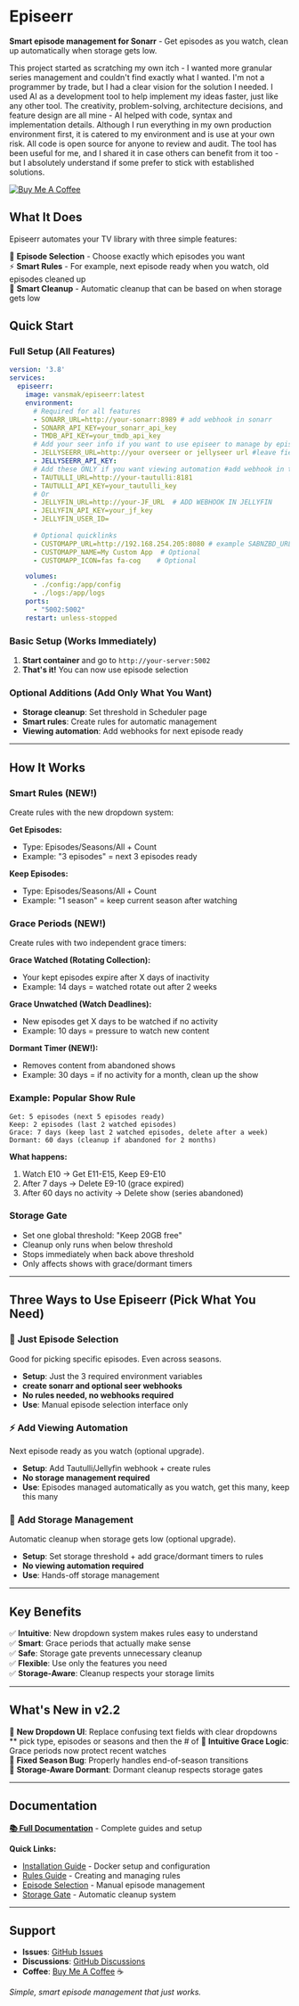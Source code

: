 # Episeerr

**Smart episode management for Sonarr** - Get episodes as you watch, clean up automatically when storage gets low.

This project started as scratching my own itch - I wanted more granular series management and couldn't find exactly what I wanted. I'm not a programmer by trade, but I had a clear vision for the solution I needed. I used AI as a development tool to help implement my ideas faster, just like any other tool. The creativity, problem-solving, architecture decisions, and feature design are all mine - AI helped with code, syntax and implementation details. Although I run everything in my own production environment first, it is catered to my environment and is use at your own risk. All code is open source for anyone to review and audit. The tool has been useful for me, and I shared it in case others can benefit from it too - but I absolutely understand if some prefer to stick with established solutions.

[![Buy Me A Coffee](https://www.buymeacoffee.com/assets/img/custom_images/orange_img.png)](https://buymeacoffee.com/vansmak)

## What It Does

Episeerr automates your TV library with three simple features:

🎯 **Episode Selection** - Choose exactly which episodes you want  
⚡ **Smart Rules** - For example, next episode ready when you watch, old episodes cleaned up  
💾 **Smart Cleanup** - Automatic cleanup that can be based on when storage gets low

## Quick Start

### Full Setup (All Features)

```yaml
version: '3.8'
services:
  episeerr:
    image: vansmak/episeerr:latest
    environment:
      # Required for all features
      - SONARR_URL=http://your-sonarr:8989 # add webhook in sonarr
      - SONARR_API_KEY=your_sonarr_api_key
      - TMDB_API_KEY=your_tmdb_api_key
      # Add your seer info if you want to use episeer to manage by episode
      - JELLYSEERR_URL=http://your overseer or jellyseer url #leave field name as jellyseer even if you use overseerr
      - JELLYSEERR_API_KEY:
      # Add these ONLY if you want viewing automation #add webhook in tautulli
      - TAUTULLI_URL=http://your-tautulli:8181
      - TAUTULLI_API_KEY=your_tautulli_key
      # Or
      - JELLYFIN_URL=http://your-JF_URL  # ADD WEBHOOK IN JELLYFIN
      - JELLYFIN_API_KEY=your_jf_key
      - JELLYFIN_USER_ID=
     
      # Optional quicklinks
      - CUSTOMAPP_URL=http://192.168.254.205:8080 # example SABNZBD_URL=http...
      - CUSTOMAPP_NAME=My Custom App  # Optional
      - CUSTOMAPP_ICON=fas fa-cog    # Optional

    volumes:
      - ./config:/app/config
      - ./logs:/app/logs
    ports:
      - "5002:5002"
    restart: unless-stopped
```

### Basic Setup (Works Immediately)

1. **Start container** and go to `http://your-server:5002`
2. **That's it!** You can now use episode selection

### Optional Additions (Add Only What You Want)

- **Storage cleanup**: Set threshold in Scheduler page
- **Smart rules**: Create rules for automatic management
- **Viewing automation**: Add webhooks for next episode ready

---

## How It Works

### Smart Rules (NEW!)

Create rules with the new dropdown system:

**Get Episodes:**

- Type: Episodes/Seasons/All + Count
- Example: "3 episodes" = next 3 episodes ready

**Keep Episodes:**

- Type: Episodes/Seasons/All + Count
- Example: "1 season" = keep current season after watching

### Grace Periods (NEW!)

Create rules with two independent grace timers:

**Grace Watched (Rotating Collection):**

- Your kept episodes expire after X days of inactivity
- Example: 14 days = watched rotate out after 2 weeks

**Grace Unwatched (Watch Deadlines):**

- New episodes get X days to be watched if no activity
- Example: 10 days = pressure to watch new content

**Dormant Timer (NEW!):**

- Removes content from abandoned shows
- Example: 30 days = if no activity for a month, clean up the show

### Example: Popular Show Rule

```log
Get: 5 episodes (next 5 episodes ready)
Keep: 2 episodes (last 2 watched episodes)
Grace: 7 days (keep last 2 watched episodes, delete after a week)
Dormant: 60 days (cleanup if abandoned for 2 months)
```

**What happens:**

1. Watch E10 → Get E11-E15, Keep E9-E10
2. After 7 days → Delete E9-10 (grace expired)
3. After 60 days no activity → Delete show (series abandoned)

### Storage Gate

- Set one global threshold: "Keep 20GB free"
- Cleanup only runs when below threshold
- Stops immediately when back above threshold
- Only affects shows with grace/dormant timers

---

## Three Ways to Use Episeerr (Pick What You Need)

### 🎯 **Just Episode Selection**

Good for picking specific episodes. Even across seasons.

- **Setup**: Just the 3 required environment variables
- **create sonarr and optional seer webhooks**
- **No rules needed, no webhooks required**
- **Use**: Manual episode selection interface only

### ⚡ **Add Viewing Automation**

Next episode ready as you watch (optional upgrade).

- **Setup**: Add Tautulli/Jellyfin webhook + create rules  
- **No storage management required**
- **Use**: Episodes managed automatically as you watch, get this many, keep this many

### 💾 **Add Storage Management**

Automatic cleanup when storage gets low (optional upgrade).

- **Setup**: Set storage threshold + add grace/dormant timers to rules
- **No viewing automation required**
- **Use**: Hands-off storage management

---

## Key Benefits

✅ **Intuitive**: New dropdown system makes rules easy to understand  
✅ **Smart**: Grace periods that actually make sense  
✅ **Safe**: Storage gate prevents unnecessary cleanup  
✅ **Flexible**: Use only the features you need  
✅ **Storage-Aware**: Cleanup respects your storage limits

---

## What's New in v2.2

🎯 **New Dropdown UI**: Replace confusing text fields with clear dropdowns  
   ** pick type, episodes or seasons and then the # of
🧠 **Intuitive Grace Logic**: Grace periods now protect recent watches  
🔧 **Fixed Season Bug**: Properly handles end-of-season transitions  
💾 **Storage-Aware Dormant**: Dormant cleanup respects storage gates

---

## Documentation

**[📚 Full Documentation](./docs/)** - Complete guides and setup

**Quick Links:**

- [Installation Guide](./docs/installation.md) - Docker setup and configuration
- [Rules Guide](./docs/rules-guide.md) - Creating and managing rules
- [Episode Selection](./docs/episode-selection.md) - Manual episode management
- [Storage Gate](./docs/global_storage_gate_guide.md) - Automatic cleanup system

---

## Support

- **Issues**: [GitHub Issues](https://github.com/Vansmak/episeerr/issues)
- **Discussions**: [GitHub Discussions](https://github.com/Vansmak/episeerr/discussions)
- **Coffee**: [Buy Me A Coffee](https://buymeacoffee.com/vansmak) ☕

*Simple, smart episode management that just works.*
